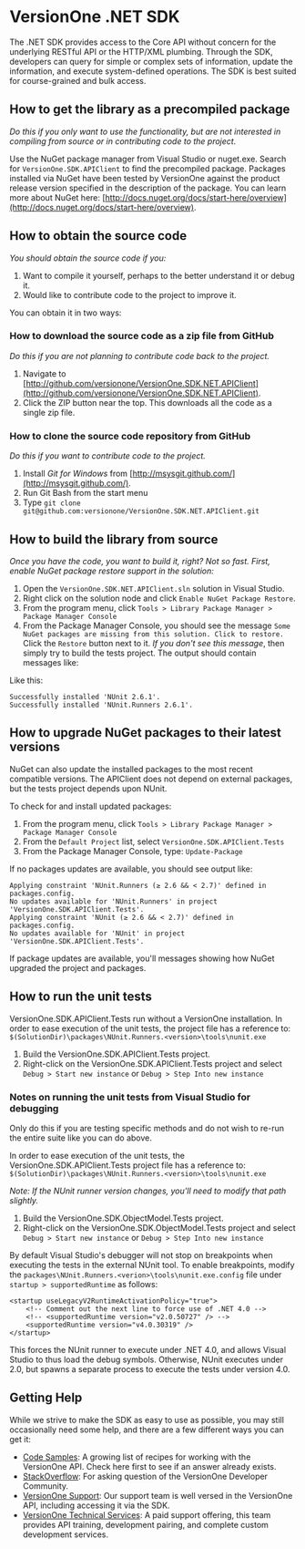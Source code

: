 # VersionOne .NET SDK
The .NET SDK provides access to the Core API without concern for the underlying RESTful API or the HTTP/XML plumbing. Through the SDK, developers can query for simple or complex sets of information, update the information, and execute system-defined operations. The SDK is best suited for course-grained and bulk access.

## How to get the library as a precompiled package

_Do this if you only want to use the functionality, but are not interested in compiling from source or in contributing code to the project._

Use the NuGet package manager from Visual Studio or nuget.exe. Search for `VersionOne.SDK.APIClient` to find the precompiled package. Packages installed via NuGet have been tested by VersionOne against the product release version specified in the description of the package. You can learn more about NuGet here: [http://docs.nuget.org/docs/start-here/overview](http://docs.nuget.org/docs/start-here/overview).

## How to obtain the source code

_You should obtain the source code if you:_

1. Want to compile it yourself, perhaps to the better understand it or debug it.
2. Would like to contribute code to the project to improve it.

You can obtain it in two ways:

### How to download the source code as a zip file from GitHub

_Do this if you are not planning to contribute code back to the project._

1. Navigate to [http://github.com/versionone/VersionOne.SDK.NET.APIClient](http://github.com/versionone/VersionOne.SDK.NET.APIClient).
2. Click the ZIP button near the top. This downloads all the code as a single zip file.

### How to clone the source code repository from GitHub

_Do this if you want to contribute code to the project._

1. Install _Git for Windows_ from [http://msysgit.github.com/](http://msysgit.github.com/).
2. Run Git Bash from the start menu
3. Type `git clone git@github.com:versionone/VersionOne.SDK.NET.APIClient.git`

## How to build the library from source

_Once you have the code, you want to build it, right? Not so fast. First, enable NuGet package restore support in the solution:_

1. Open the `VersionOne.SDK.NET.APIClient.sln` solution in Visual Studio.
2. Right click on the solution node and click `Enable NuGet Package Restore`.
3. From the program menu, click `Tools > Library Package Manager > Package Manager Console`
4. From the Package Manager Console, you should see the message `Some NuGet packages are missing from this solution. Click to restore.` Click the `Restore` button next to it. _If you don't see this message_, then simply try to build the tests project. The output should contain messages like:

Like this:

    Successfully installed 'NUnit 2.6.1'.
    Successfully installed 'NUnit.Runners 2.6.1'.
    
## How to upgrade NuGet packages to their latest versions

NuGet can also update the installed packages to the most recent compatible versions. The APIClient does not depend on external packages, but the tests project depends upon NUnit.

To check for and install updated packages:

1. From the program menu, click `Tools > Library Package Manager > Package Manager Console`
2. From the `Default Project` list, select `VersionOne.SDK.APIClient.Tests`
2. From the Package Manager Console, type: `Update-Package`

If no packages updates are available, you should see output like:

    Applying constraint 'NUnit.Runners (≥ 2.6 && < 2.7)' defined in packages.config.
    No updates available for 'NUnit.Runners' in project 'VersionOne.SDK.APIClient.Tests'.
    Applying constraint 'NUnit (≥ 2.6 && < 2.7)' defined in packages.config.
    No updates available for 'NUnit' in project 'VersionOne.SDK.APIClient.Tests'.

If package updates are available, you'll messages showing how NuGet upgraded the project and packages.

## How to run the unit tests

VersionOne.SDK.APIClient.Tests run without a VersionOne installation. In order to ease execution of the unit tests, the project file has a reference to: `$(SolutionDir)\packages\NUnit.Runners.<version>\tools\nunit.exe`

1. Build the VersionOne.SDK.APIClient.Tests project.
2. Right-click on the VersionOne.SDK.APIClient.Tests project and select `Debug > Start new instance` or `Debug > Step Into new instance`

### Notes on running the unit tests from Visual Studio for debugging

Only do this if you are testing specific methods and do not wish to re-run the entire suite like you can do above.

In order to ease execution of the unit tests, the VersionOne.SDK.APIClient.Tests project file has a reference to: `$(SolutionDir)\packages\NUnit.Runners.<version>\tools\nunit.exe`

_Note: If the NUnit runner version changes, you'll need to modify that path slightly._

1. Build the VersionOne.SDK.ObjectModel.Tests project.
2. Right-click on the VersionOne.SDK.ObjectModel.Tests project and select 
   `Debug > Start new instance` or `Debug > Step Into new instance`

By default Visual Studio's debugger will not stop on breakpoints when executing the tests in the external NUnit tool. To enable breakpoints, modify the `packages\NUnit.Runners.<verion>\tools\nunit.exe.config` file under `startup > supportedRuntime` as follows:

    <startup useLegacyV2RuntimeActivationPolicy="true">
        <!-- Comment out the next line to force use of .NET 4.0 -->
        <!-- <supportedRuntime version="v2.0.50727" /> -->
        <supportedRuntime version="v4.0.30319" />
    </startup>

This forces the NUnit runner to execute under .NET 4.0, and allows Visual Studio to thus load the debug symbols. Otherwise, NUnit executes under 2.0, but spawns a separate process to execute the tests under version 4.0.

## Getting Help
While we strive to make the SDK as easy to use as possible, you may still occasionally need some help, and there are a few different ways you can get it:  

- [Code Samples](https://community.versionone.com/Developers/Developer-Library/Sample_Code): A growing list of recipes for working with the VersionOne API. Check here first to see if an answer already exists.  
- [StackOverflow](http://stackoverflow.com/questions/tagged/versionone): For asking question of the VersionOne Developer Community.  
- [VersionOne Support](): Our support team is well versed in the VersionOne API, including accessing it via the SDK.  
- [VersionOne Technical Services](http://www.versionone.com/training/technical_services/): A paid support offering, this team provides API training, development pairing, and complete custom development services.  